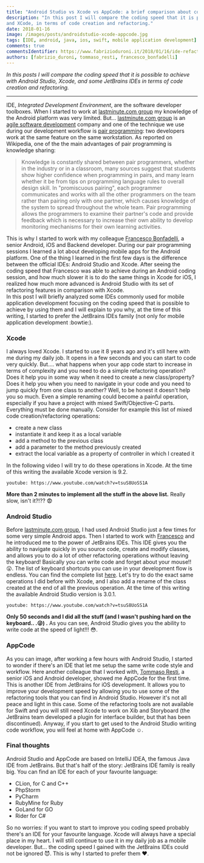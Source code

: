 ```yaml
---
title: "Android Studio vs Xcode vs AppCode: a brief comparison about coding speed"
description: "In this post I will compare the coding speed that it is possible to achieve in some JetBrains IDEs
and XCode, in terms of code creation and refactoring."
date: 2018-01-16
image: /images/posts/androidstudio-xcode-appcode.jpg
tags: [IDE, android, java, ios, swift, mobile application development]
comments: true
commentsIdentifier: https://www.fabrizioduroni.it/2018/01/16/ide-refactoring-android-studio-xcode-appcode-webstorm-jetbrains/
authors: [fabrizio_duroni, tommaso_resti, francesco_bonfadelli]
---
```


*In this posts I will compare the coding speed that it is possible to achieve with Android Studio, Xcode, and some
JetBrains IDEs in terms of code creation and refactoring.*

---

IDE, *Integrated Development Environment*, are the software developer toolboxes. When I started to work
at [lastminute.com group](https://lmgroup.lastminute.com/ "lastminute.com group") my knowledge of the Android platform
was very limited. But... [lastminute.com group](https://lmgroup.lastminute.com/ "lastminute.com group") is
an [agile software development](https://en.wikipedia.org/wiki/Agile_software_development "agile software development")
company and one of the technique we use during our development workflow
is [pair programming](https://en.wikipedia.org/wiki/Pair_programming "pair programming"): two developers work at the
same feature on the same workstation. As reported on Wikipedia, one of the the main advantages of pair programming is
knowledge sharing:

> Knowledge is constantly shared between pair programmers, whether in the industry or in a classroom, many sources suggest that students show higher confidence when programming in pairs, and many learn whether it be from tips on programming language rules to overall design skill. In "promiscuous pairing", each programmer communicates and works with all the other programmers on the team rather than pairing only with one partner, which causes knowledge of the system to spread throughout the whole team. Pair programming allows the programmers to examine their partner's code and provide feedback which is necessary to increase their own ability to develop monitoring mechanisms for their own learning activities.

This is why I started to work with my
colleague [Francesco Bonfadelli](https://www.linkedin.com/in/fbonfadelli/ "Francesco Bonfadelli"), a senior Android, iOS
and Backend developer. During our pair programming sessions I learned a lot about developing mobile apps for the Android
platform. One of the thing I learned in the first few days is the difference between the official IDEs: Android Studio
and Xcode. After seeing the coding speed that Francesco was able to achieve during an Android coding session, and how
much slower it is to do the same things in Xcode for iOS, I realized how much more advanced is Android Studio with its
set of refactoring features in comparison with Xcode.  
In this post I will briefly analyzed some IDEs commonly used for mobile application development focusing on the coding
speed that is possible to achieve by using them and I will explain to you why, at the time of this writing, I started to
prefer the JetBrains IDEs family (not only for mobile application development :bowtie:).

### Xcode

I always loved Xcode. I started to use it 8 years ago and it's still here with me during my daily job. It opens in a few
seconds and you can start to code very quickly. But.... what happens when your app code start to increase in terms of
complexity and you need to do a simple refactoring operation? Does it help you in some way when it need to create a new
class/property? Does it help you when you need to navigate in your code and you need to jump quickly from one class to
another? Well, to be honest it doesn't help you so much. Even a simple renaming could become a painful operation,
especially if you have a project with mixed Swift/Objective-C parts. Everything must be done manually. Consider for
example this list of mixed code creation/refactoring operations:

* create a new class
* instantiate it and keep it as a local variable
* add a method to the previous class
* add a parameter to the method previously created
* extract the local variable as a property of controller in which I created it

In the following video I will try to do these operations in Xcode. At the time of this writing the available Xcode
version is 9.2.

`youtube: https://www.youtube.com/watch?v=tsuS8UoSS1A`

**More than 2 minutes to implement all the stuff in the above list.**
Really slow, isn't it?!?? :fearful:

### Android Studio

Before [lastminute.com group](https://lmgroup.lastminute.com/ "lastminute.com group"), I had used Android Studio just a
few times for some very simple Android apps. Then I started to work
with [Francesco](https://www.linkedin.com/in/fbonfadelli/ "Francesco Bonfadelli") and he introduced me to the power of
JetBrains IDEs. This IDE gives you the ability to navigate quickly in you source code, create and modify classes, and
allows you to do a lot of other refactoring operations without leaving the keyboard! Basically you can write code and
forget about your mouse!! :open_mouth:. The list of keyboard shortcuts you can use in your development flow is endless.
You can find the complete
list [here](https://developer.android.com/studio/intro/keyboard-shortcuts/ "Android studio keyboard shortcut").
Let's try to do the exact same operations I did before with Xcode, and I also add a rename of the class created at the
end of all the previous operation. At the time of this writing the available Android Studio version is 3.0.1.

`youtube: https://www.youtube.com/watch?v=tsuS8UoSS1A`

**Only 50 seconds and I did all the stuff (and I wasn't pushing hard on the keyboard.. .:stuck_out_tongue_winking_eye:)
.**
As you can see, Android Studio gives you the ability to write code at the speed of light!!! :flushed:.

### AppCode

As you can image, after working a few hours with Android Studio, I started to wonder if there's an IDE that let me setup
the same write code style and workflow. Here another colleague that I worked
with, [Tommaso Resti](https://www.linkedin.com/in/tommaso-resti-0ab5285a/ "Tommaso Resti"), a senior iOS and Android
developer, showed me AppCode for the first time. This is another IDE from JetBrains for iOS development. It allows you
to improve your development speed by allowing you to use some of the refactoring tools that you can find in Android
Studio. However it's not all peace and light in this case. Some of the refactoring tools are not available for Swift and
you will still need Xcode to work on Xib and Storyboard (the JetBrains team developed a plugin for interface builder,
but that has been discontinued). Anyway, if you start to get used to the Android Studio writing code workflow, you will
feel at home with AppCode :relaxed:.

### Final thoughts

Android Studio and AppCode are based on IntelliJ IDEA, the famous Java IDE from JetBrains. But that's half of the story:
JetBrains IDE family is really big. You can find an IDE for each of your favourite language:

* CLion, for C and C++
* PhpStorm
* PyCharm
* RubyMine for Ruby
* GoLand for GO
* Rider for C#

So no worries: if you want to start to improve you coding speed probably there's an IDE for your favourite language.
Xcode will always have a special place in my heart. I will still continue to use it in my daily job as a mobile
developer. But... the coding speed I gained with the JetBrains IDEs could not be ignored :smiling_imp:. This is why I
started to prefer them :heart:.
